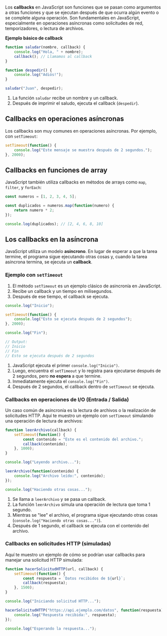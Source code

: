 Los **callbacks** en JavaScript son funciones que se pasan como argumentos a otras funciones y que se ejecutan después de que ocurra algún evento o se complete alguna operación. Son fundamentales en JavaScript, especialmente en operaciones asíncronas como solicitudes de red, temporizadores, o lectura de archivos.

**Ejemplo básico de callback**
```js
function saludar(nombre, callback) {
    console.log("Hola, " + nombre);
    callback(); // Llamamos al callback
}

function despedir() {
    console.log("Adiós!");
}

saludar("Juan", despedir);
```

1. La función `saludar` recibe un nombre y un callback.
2. Después de imprimir el saludo, ejecuta el callback (`despedir`).

## Callbacks en operaciones asíncronas
Los callbacks son muy comunes en operaciones asíncronas. Por ejemplo, con `setTimeout`:

```js
setTimeout(function() {
    console.log("Este mensaje se muestra después de 2 segundos.");
}, 2000);
```

## Callbacks en funciones de array
JavaScript también utiliza callbacks en métodos de arrays como `map`, `filter`, y `forEach`:

```js
const numeros = [1, 2, 3, 4, 5];

const duplicados = numeros.map(function(numero) {
    return numero * 2;
});

console.log(duplicados); // [2, 4, 6, 8, 10]
```

## Los callbacks en la asíncrona
JavaScript utiliza un modelo **asíncrono**. En lugar de esperar a que la tarea termine, el programa sigue ejecutando otras cosas y, cuando la tarea asíncrona termina, se ejecuta un **callback**.
### Ejemplo con `setTimeout`
1) El método `setTimeout` es un ejemplo clásico de asincronía en JavaScript.
2) Recibe un callback y un tiempo en milisegundos. 
3) Después de ese tiempo, el callback se ejecuta.
```js
console.log("Inicio");

setTimeout(function() {
    console.log("Esto se ejecuta después de 2 segundos");
}, 2000);

console.log("Fin");

// Output:
// Inicio
// Fin
// Esto se ejecuta después de 2 segundos
```

1. JavaScript ejecuta el primer `console.log("Inicio")`.
2. Luego, encuentra el `setTimeout` y lo registra para ejecutarse después de 2 segundos, pero **no espera** a que termine.
3. Inmediatamente ejecuta el `console.log("Fin")`.
4. Después de 2 segundos, el callback dentro de `setTimeout` se ejecuta.
### Callbacks en operaciones de I/O (Entrada / Salida)
Un caso común de asincronía es la lectura de archivos o la realización de solicitudes HTTP. Aquí te muestro un ejemplo con `setTimeout` simulando una operación de lectura de archivos:

```js
function leerArchivo(callback) {
    setTimeout(function() {
        const contenido = "Este es el contenido del archivo.";
        callback(contenido);
    }, 1000);
}

console.log("Leyendo archivo...");

leerArchivo(function(contenido) {
    console.log("Archivo leído:", contenido);
});

console.log("Haciendo otras cosas...");
```

1. Se llama a `leerArchivo` y se pasa un callback.
2. La función `leerArchivo` simula una operación de lectura que toma 1 segundo.
3. Mientras se "lee" el archivo, el programa sigue ejecutando otras cosas (`console.log("Haciendo otras cosas...")`).
4. Después de 1 segundo, el callback se ejecuta con el contenido del archivo.


### Callbacks en solicitudes HTTP (simuladas)
Aquí te muestro un ejemplo de cómo se podrían usar callbacks para manejar una solicitud HTTP simulada:

```js
function hacerSolicitudHTTP(url, callback) {
    setTimeout(function() {
        const respuesta = `Datos recibidos de ${url}`;
        callback(respuesta);
    }, 1500);
}

console.log("Iniciando solicitud HTTP...");

hacerSolicitudHTTP("https://api.ejemplo.com/datos", function(respuesta) {
    console.log("Respuesta recibida:", respuesta);
});

console.log("Esperando la respuesta...");
```
